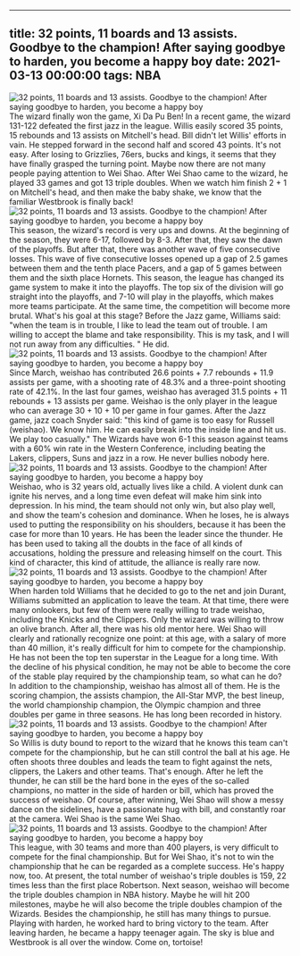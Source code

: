 
---
title: 32 points, 11 boards and 13 assists. Goodbye to the champion! After saying goodbye to harden, you become a happy boy
date: 2021-03-13 00:00:00
tags:  NBA
---
![32 points, 11 boards and 13 assists. Goodbye to the champion! After saying goodbye to harden, you become a happy boy](f0f47089-b017-4e9e-b115-4639dbaa1f40.gif)
The wizard finally won the game, Xi Da Pu Ben! In a recent game, the wizard 131-122 defeated the first jazz in the league. Willis easily scored 35 points, 15 rebounds and 13 assists on Mitchell's head. Bill didn't let Willis' efforts in vain. He stepped forward in the second half and scored 43 points. It's not easy. After losing to Grizzlies, 76ers, bucks and kings, it seems that they have finally grasped the turning point. Maybe now there are not many people paying attention to Wei Shao. After Wei Shao came to the wizard, he played 33 games and got 13 triple doubles. When we watch him finish 2 + 1 on Mitchell's head, and then make the baby shake, we know that the familiar Westbrook is finally back!
![32 points, 11 boards and 13 assists. Goodbye to the champion! After saying goodbye to harden, you become a happy boy](a669dd19-04f2-4898-8267-798f21e2f944.gif)
This season, the wizard's record is very ups and downs. At the beginning of the season, they were 6-17, followed by 8-3. After that, they saw the dawn of the playoffs. But after that, there was another wave of five consecutive losses. This wave of five consecutive losses opened up a gap of 2.5 games between them and the tenth place Pacers, and a gap of 5 games between them and the sixth place Hornets. This season, the league has changed its game system to make it into the playoffs. The top six of the division will go straight into the playoffs, and 7-10 will play in the playoffs, which makes more teams participate. At the same time, the competition will become more brutal. What's his goal at this stage? Before the Jazz game, Williams said: "when the team is in trouble, I like to lead the team out of trouble. I am willing to accept the blame and take responsibility. This is my task, and I will not run away from any difficulties. " He did.
![32 points, 11 boards and 13 assists. Goodbye to the champion! After saying goodbye to harden, you become a happy boy](e612bd67-1900-41c8-80a1-303d61621bb9.gif)
Since March, weishao has contributed 26.6 points + 7.7 rebounds + 11.9 assists per game, with a shooting rate of 48.3% and a three-point shooting rate of 42.1%. In the last four games, weishao has averaged 31.5 points + 11 rebounds + 13 assists per game. Weishao is the only player in the league who can average 30 + 10 + 10 per game in four games. After the Jazz game, jazz coach Snyder said: "this kind of game is too easy for Russell (weishao). We know him. He can easily break into the inside line and hit us. We play too casually." The Wizards have won 6-1 this season against teams with a 60% win rate in the Western Conference, including beating the Lakers, clippers, Suns and jazz in a row. He never bullies nobody here.
![32 points, 11 boards and 13 assists. Goodbye to the champion! After saying goodbye to harden, you become a happy boy](3c7f913b-f25c-4295-9551-d23b3eb96dfb.gif)
Weishao, who is 32 years old, actually lives like a child. A violent dunk can ignite his nerves, and a long time even defeat will make him sink into depression. In his mind, the team should not only win, but also play well, and show the team's cohesion and dominance. When he loses, he is always used to putting the responsibility on his shoulders, because it has been the case for more than 10 years. He has been the leader since the thunder. He has been used to taking all the doubts in the face of all kinds of accusations, holding the pressure and releasing himself on the court. This kind of character, this kind of attitude, the alliance is really rare now.
![32 points, 11 boards and 13 assists. Goodbye to the champion! After saying goodbye to harden, you become a happy boy](ab4d3130-c1ad-4ce7-97e5-cc1fb2aab5f1.gif)
When harden told Williams that he decided to go to the net and join Durant, Williams submitted an application to leave the team. At that time, there were many onlookers, but few of them were really willing to trade weishao, including the Knicks and the Clippers. Only the wizard was willing to throw an olive branch. After all, there was his old mentor here. Wei Shao will clearly and rationally recognize one point: at this age, with a salary of more than 40 million, it's really difficult for him to compete for the championship. He has not been the top ten superstar in the League for a long time. With the decline of his physical condition, he may not be able to become the core of the stable play required by the championship team, so what can he do? In addition to the championship, weishao has almost all of them. He is the scoring champion, the assists champion, the All-Star MVP, the best lineup, the world championship champion, the Olympic champion and three doubles per game in three seasons. He has long been recorded in history.
![32 points, 11 boards and 13 assists. Goodbye to the champion! After saying goodbye to harden, you become a happy boy](32d481e8-d377-49af-9ccc-963092144dad.gif)
So Willis is duty bound to report to the wizard that he knows this team can't compete for the championship, but he can still control the ball at his age. He often shoots three doubles and leads the team to fight against the nets, clippers, the Lakers and other teams. That's enough. After he left the thunder, he can still be the hard bone in the eyes of the so-called champions, no matter in the side of harden or bill, which has proved the success of weishao. Of course, after winning, Wei Shao will show a messy dance on the sidelines, have a passionate hug with bill, and constantly roar at the camera. Wei Shao is the same Wei Shao.
![32 points, 11 boards and 13 assists. Goodbye to the champion! After saying goodbye to harden, you become a happy boy](c5a79f41-4189-46c2-afd8-61bdf8076871.gif)
This league, with 30 teams and more than 400 players, is very difficult to compete for the final championship. But for Wei Shao, it's not to win the championship that he can be regarded as a complete success. He's happy now, too. At present, the total number of weishao's triple doubles is 159, 22 times less than the first place Robertson. Next season, weishao will become the triple doubles champion in NBA history. Maybe he will hit 200 milestones, maybe he will also become the triple doubles champion of the Wizards. Besides the championship, he still has many things to pursue. Playing with harden, he worked hard to bring victory to the team. After leaving harden, he became a happy teenager again. The sky is blue and Westbrook is all over the window. Come on, tortoise!
